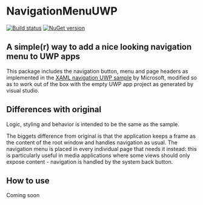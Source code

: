 # NavigationMenuUWP

[![Build status](https://ci.appveyor.com/api/projects/status/7hi2kspdudmd05vl?svg=true)](https://ci.appveyor.com/project/Aftnet/navigationmenuuwp)
[![NuGet version](https://badge.fury.io/nu/NavigationMenuUWP.svg)](https://badge.fury.io/nu/NavigationMenuUWP)

## A simple(r) way to add a nice looking navigation menu to UWP apps

This package includes the navigation button, menu and page headers as implemented in
the [XAML navigation UWP sample](https://github.com/Microsoft/Windows-universal-samples/tree/master/Samples/XamlNavigation)
by Microsoft, modified so as to work out of the box with the empty UWP app project as generated by visual studio.

## Differences with original

Logic, styling and behavior is intended to be the same as the sample.

The biggets difference from original is that the application keeps a frame as the content of the root window and handles navigation as usual.
The navigation menu is placed in every individual page that needs it instead: this is particularly useful in media applications where some views should
only expose content - navigation is handled by the system back button.

## How to use

Coming soon
